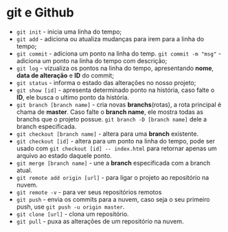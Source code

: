 # git e Github

* `git init` - inicia uma linha do tempo;
* `git add` - adiciona ou atualiza mudanças para irem para a linha do tempo;
* `git commit` - adiciona um ponto na linha do temp. `git commit -m "msg"` - adiciona um ponto na linha do tempo com descrição;
* `git log` - vizualiza os pontos na linha do tempo, apresentando **nome**, **data de alteração** e **ID** do commit;
* `git status` - informa o estado das alterações no nosso projeto;
* `git show [id]` - apresenta determinado ponto na história, caso falte o **ID**, ele busca o ultimo ponto da história.
* `git branch [branch name]` - cria novas **branchs**(rotas), a rota principal é chama de **master**. Caso falte o **branch name**, ele mostra todas as branchs que o projeto possue. `git branch -D [branch name]` dele a branch especificada.
* `git checkout [branch name]` - altera para uma **branch** existente.
* `git checkout [id]` - altera para um ponto na linha do tempo, pode ser usado com `git checkout [id] -- index.html` para retornar apenas um arquivo ao estado daquele ponto.
* `git merge [branch name]` - une a **branch** especificada com a branch atual.
* `git remote add origin [url]` - para ligar o projeto ao repositório na nuvem.
* `git remote -v` - para ver seus repositórios remotos
* `git push` - envia os commits para a nuvem, caso seja o seu primeiro push, use `git push -u origin master`.
* `git clone [url]` - clona um repositório.
* `git pull` - puxa as alterações de um repositório na nuvem.

